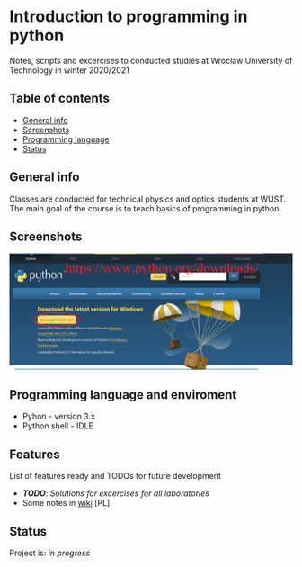 # Introduction to programming in python
 Notes, scripts and excercises to conducted studies at Wroclaw University of Technology in winter 2020/2021

## Table of contents
* [General info](#general-info)
* [Screenshots](#screenshots)
* [Programming language](#technologies)
* [Status](#status)

## General info
Classes are conducted for technical physics and optics students at WUST.
The main goal of the course is to teach basics of programming in python.


## Screenshots
![Example screenshot](./screens/screenshot.png)

## Programming language and enviroment
* Pyhon - version 3.x
* Python shell - IDLE

## Features
List of features ready and TODOs for future development
* _**TODO**: Solutions for excercises for all laboratories_
* Some notes in [wiki](https://github.com/majsylw/Introduction-to-programming-in-python/wiki) [PL]

## Status
Project is: _in progress_
